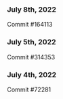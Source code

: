 ### July 8th, 2022

Commit #164113

### July 5th, 2022

Commit #314353


### July 4th, 2022

Commit #72281
